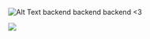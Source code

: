![Alt Text](https://c.tenor.com/Y-RLVlpltLUAAAAj/stitch-grimace.gif) backend backend backend <3


<!--[![Top Langs](https://github-readme-stats.vercel.app/api/top-langs/?username=anuraghazra&layout=compact)](https://github.com/anuraghazra/github-readme-stats) -->

![](https://komarev.com/ghpvc/?username=bimogempar&label=Views)
